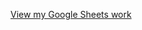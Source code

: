 [View my Google Sheets work](https://docs.google.com/spreadsheets/d/1dulR_2jCKCruyiAUhzygw2YlrUFgU0p09RVjNOK8rqw/edit?gid=1805404616#gid=1805404616)
